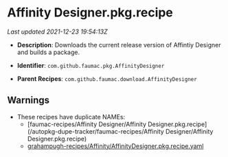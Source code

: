 # Affinity Designer.pkg.recipe

_Last updated 2021-12-23 19:54:13Z_

- **Description**: Downloads the current release version of Affintiy Designer and builds a package.

- **Identifier**: `com.github.faumac.pkg.AffinityDesigner`

- **Parent Recipes**: `com.github.faumac.download.AffinityDesigner`
## Warnings

- These recipes have duplicate NAMEs:
    - [faumac-recipes/Affinity Designer/Affinity Designer.pkg.recipe](/autopkg-dupe-tracker/faumac-recipes/Affinity Designer/Affinity Designer.pkg.recipe)
    - [grahampugh-recipes/Affinity/AffinityDesigner.pkg.recipe.yaml](/autopkg-dupe-tracker/grahampugh-recipes/Affinity/AffinityDesigner.pkg.recipe.yaml)